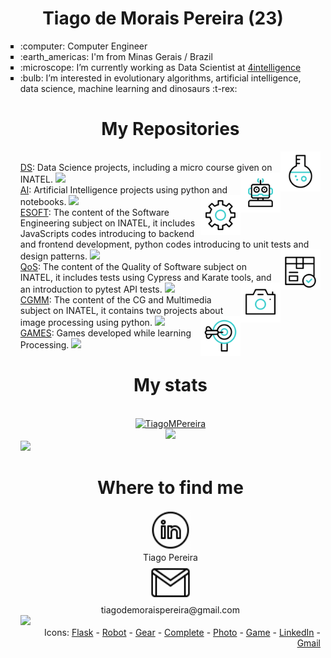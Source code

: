 <h1 align="center">Tiago de Morais Pereira (23)</h1>

<ul>
<li style="list-style-type:square"> :computer: Computer Engineer
<li style="list-style-type:square"> :earth_americas: I'm from Minas Gerais / Brazil
<li style="list-style-type:square"> :microscope: I’m currently working as Data Scientist at <a href="https://www.4intelligence.ai/"> 4intelligence </a>
<li style="list-style-type:square"> :bulb: I’m interested in evolutionary algorithms, artificial intelligence, data science, machine learning and dinosaurs :t-rex:

<h1 align="center">My Repositories</h1>

<picture> <img align="right" src="icons/flask.gif" width = 64px></picture><br>
[DS](https://github.com/TiagoMPereira?tab=repositories&q=DS&type=&language=&sort=): Data Science projects, including a micro course given on INATEL.
<img src="https://user-images.githubusercontent.com/73097560/115834477-dbab4500-a447-11eb-908a-139a6edaec5c.gif">
<picture> <img align="right" src="icons/robot.gif" width = 64px></picture><br>
[AI](https://github.com/TiagoMPereira?tab=repositories&q=IA&type=&language=&sort=): Artificial Intelligence projects using python and notebooks.
<img src="https://user-images.githubusercontent.com/73097560/115834477-dbab4500-a447-11eb-908a-139a6edaec5c.gif">
<picture> <img align="right" src="icons/settings.gif" width = 64px></picture><br>
[ESOFT](https://github.com/TiagoMPereira?tab=repositories&q=ESOFT&type=&language=&sort=): The content of the Software Engineering subject on INATEL, it includes JavaScripts codes introducing to backend and frontend development, python codes introducing to unit tests and design patterns.
<img src="https://user-images.githubusercontent.com/73097560/115834477-dbab4500-a447-11eb-908a-139a6edaec5c.gif">
<picture> <img align="right" src="icons/complete.gif" width = 64px></picture><br>
[QoS](https://github.com/TiagoMPereira?tab=repositories&q=QoS&type=&language=&sort=): The content of the Quality of Software subject on INATEL, it includes tests using Cypress and Karate tools, and an introduction to pytest API tests.
<img src="https://user-images.githubusercontent.com/73097560/115834477-dbab4500-a447-11eb-908a-139a6edaec5c.gif">
<picture> <img align="right" src="icons/photo-camera.gif" width = 64px></picture><br>
[CGMM](https://github.com/TiagoMPereira?tab=repositories&q=CGMM&type=&language=&sort=): The content of the CG and Multimedia subject on INATEL, it contains two projects about image processing using python.
<img src="https://user-images.githubusercontent.com/73097560/115834477-dbab4500-a447-11eb-908a-139a6edaec5c.gif">
<picture> <img align="right" src="icons/darts.gif" width = 64px></picture><br>
[GAMES](https://github.com/TiagoMPereira?tab=repositories&q=GAMES&type=&language=&sort=): Games developed while learning Processing. 
<img src="https://user-images.githubusercontent.com/73097560/115834477-dbab4500-a447-11eb-908a-139a6edaec5c.gif">

<h1 align="center">My stats</h1>
<br>
<div align="center">
  <a href="https://github.com/TiagoMPereira/">
   <img src="https://github-readme-stats.vercel.app/api/top-langs?username=TiagoMPereira&show_icons=true&locale=en&layout=compact&line_height=20&title_color=7A7ADB&icon_color=2234AE&text_color=D3D3D3&bg_color=0,000000,130F40" width="375" alt="TiagoMPereira"/><br>
  <img src="https://github-readme-stats.vercel.app/api?username=TiagoMPereira&include_all_commits=true&count_private=true&show_icons=true&line_height=20&title_color=7A7ADB&icon_color=2234AE&text_color=D3D3D3&bg_color=0,000000,130F40" width="450" />

  </a>
</div>
<img src="https://user-images.githubusercontent.com/73097560/115834477-dbab4500-a447-11eb-908a-139a6edaec5c.gif">

<h1 align="center">Where to find me</h1>

<div align="center">
<a href="https://www.linkedin.com/in/tiago-pereira-demorais/">
<img src="icons/linkedin_.gif" width="64px" alt="Tiago Pereira"> 
</a><br>
Tiago Pereira <br>
<img src="icons/gmail.gif" width="64px" alt="tiagodemoraispereira@gmail.com">
<br> tiagodemoraispereira@gmail.com
</div>

<img src="https://user-images.githubusercontent.com/73097560/115834477-dbab4500-a447-11eb-908a-139a6edaec5c.gif">

<div align="right"> Icons:
<a href="https://www.flaticon.com/free-animated-icons/chemistry" title="chemistry animated icons">Flask</a> - 
<a href="https://www.flaticon.com/free-animated-icons/robot" title="robot animated icons">Robot</a> - 
<a href="https://www.flaticon.com/free-animated-icons/settings" title="settings animated icons">Gear</a> - 
<a href="https://www.flaticon.com/free-animated-icons/product" title="product animated icons">Complete</a> - 
<a href="https://www.flaticon.com/free-animated-icons/technology" title="technology animated icons">Photo</a> - 
<a href="https://www.flaticon.com/free-animated-icons/game" title="game animated icons">Game</a> - 
<a target="_blank" href="https://icons8.com/icon/POXm75zUw4wy/linkedin-circundado">LinkedIn</a> - 
<a target="_blank" href="https://icons8.com/icon/vtr2UMMlkCpS/gmail">Gmail</a>
</div>
